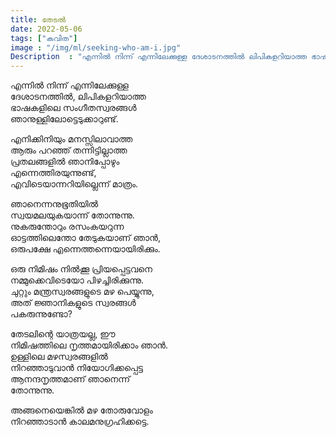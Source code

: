 ```yaml
---
title: തേടൽ  
date: 2022-05-06
tags: ["കവിത"]
image : "/img/ml/seeking-who-am-i.jpg"
Description  : "എന്നിൽ നിന്ന് എന്നിലേക്കുള്ള ദേശാടനത്തിൽ ലിപികളറിയാത്ത ഭാഷകളിലെ സംഗീതസ്വരങ്ങൾ..."
---
```


എന്നിൽ നിന്ന് എന്നിലേക്കുള്ള  
ദേശാടനത്തിൽ, ലിപികളറിയാത്ത  
ഭാഷകളിലെ സംഗീതസ്വരങ്ങൾ  
ഞാനുള്ളിലോട്ടെടുക്കാറുണ്ട്.  

എനിക്കിനിയും മനസ്സിലാവാത്ത  
ആരും പറഞ്ഞ് തന്നിട്ടില്ലാത്ത  
പ്രതലങ്ങളിൽ ഞാനിപ്പോഴും  
എന്നെത്തിരയുന്നുണ്ട്,   
എവിടെയാന്നറിയില്ലെന്ന് മാത്രം.  

ഞാനെന്നനുഭൂതിയിൽ   
സ്വയമലയുകയാന്ന് തോന്നുന്നു.  
നുകരുന്തോറും രസംകയറുന്ന  
ഓട്ടത്തിലെന്തോ തേടുകയാണ് ഞാൻ,   
ഒരുപക്ഷേ എന്നെത്തന്നെയായിരിക്കും.  

ഒരു നിമിഷം നിൽക്കൂ പ്രിയപ്പെട്ടവനെ  
നമ്മുക്കെവിടെയോ പിഴച്ചിരിക്കുന്നു.  
ചുറ്റും മന്ത്രസ്വരങ്ങളുടെ മഴ പെയ്യുന്നു,  
അത് ജ്ഞാനികളുടെ സ്വരങ്ങൾ  
പകരുന്നുണ്ടോ?    

തേടലിന്റെ യാത്രയല്ല, ഈ    
നിമിഷത്തിലെ നൃത്തമായിരിക്കാം ഞാൻ.  
ഉള്ളിലെ മഴസ്വരങ്ങളിൽ  
നിറഞ്ഞാടുവാൻ നിയോഗിക്കപ്പെട്ട  
ആനന്ദനൃത്തമാണ് ഞാനെന്ന്   
തോന്നുന്നു.  

അങ്ങനെയെങ്കിൽ മഴ തോരുവോളം  
നിറഞ്ഞാടാൻ കാലമനുഗ്രഹിക്കട്ടെ.  


<!-- Photo by <a href="https://unsplash.com/@sixstreetunder?utm_source=unsplash&utm_medium=referral&utm_content=creditCopyText">Craig  Whitehead</a> on <a href="https://unsplash.com/?utm_source=unsplash&utm_medium=referral&utm_content=creditCopyText">Unsplash</a>
  
   -->